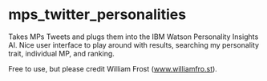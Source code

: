 # mps_twitter_personalities
Takes MPs Tweets and plugs them into the IBM Watson Personality Insights AI. Nice user interface to play around with results, searching my personality trait, individual MP, and ranking.

Free to use, but please credit William Frost (www.williamfro.st).
